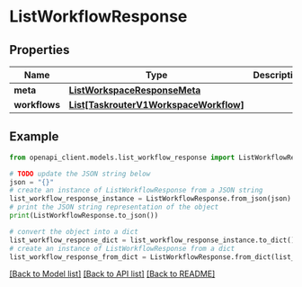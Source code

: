 # ListWorkflowResponse


## Properties

Name | Type | Description | Notes
------------ | ------------- | ------------- | -------------
**meta** | [**ListWorkspaceResponseMeta**](ListWorkspaceResponseMeta.md) |  | [optional] 
**workflows** | [**List[TaskrouterV1WorkspaceWorkflow]**](TaskrouterV1WorkspaceWorkflow.md) |  | [optional] 

## Example

```python
from openapi_client.models.list_workflow_response import ListWorkflowResponse

# TODO update the JSON string below
json = "{}"
# create an instance of ListWorkflowResponse from a JSON string
list_workflow_response_instance = ListWorkflowResponse.from_json(json)
# print the JSON string representation of the object
print(ListWorkflowResponse.to_json())

# convert the object into a dict
list_workflow_response_dict = list_workflow_response_instance.to_dict()
# create an instance of ListWorkflowResponse from a dict
list_workflow_response_from_dict = ListWorkflowResponse.from_dict(list_workflow_response_dict)
```
[[Back to Model list]](../README.md#documentation-for-models) [[Back to API list]](../README.md#documentation-for-api-endpoints) [[Back to README]](../README.md)


